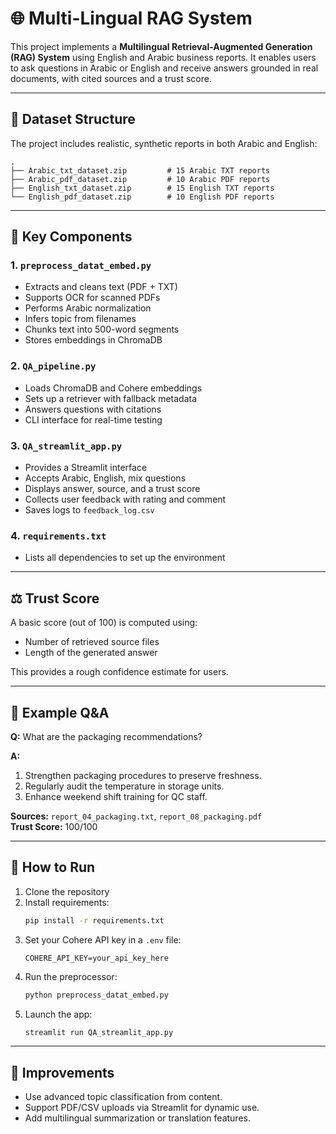 # 🌐 Multi-Lingual RAG System

This project implements a **Multilingual Retrieval-Augmented Generation (RAG) System** using English and Arabic business reports. It enables users to ask questions in Arabic or English and receive answers grounded in real documents, with cited sources and a trust score.

---

## 📂 Dataset Structure
The project includes realistic, synthetic reports in both Arabic and English:
```
.
├── Arabic_txt_dataset.zip         # 15 Arabic TXT reports
├── Arabic_pdf_dataset.zip         # 10 Arabic PDF reports
├── English_txt_dataset.zip        # 15 English TXT reports
└── English_pdf_dataset.zip        # 10 English PDF reports
```

---

## 📝 Key Components

### 1. `preprocess_datat_embed.py`
- Extracts and cleans text (PDF + TXT)
- Supports OCR for scanned PDFs
- Performs Arabic normalization
- Infers topic from filenames
- Chunks text into 500-word segments
- Stores embeddings in ChromaDB

### 2. `QA_pipeline.py`
- Loads ChromaDB and Cohere embeddings
- Sets up a retriever with fallback metadata
- Answers questions with citations
- CLI interface for real-time testing

### 3. `QA_streamlit_app.py`
- Provides a Streamlit interface
- Accepts Arabic, English, mix questions
- Displays answer, source, and a trust score
- Collects user feedback with rating and comment
- Saves logs to `feedback_log.csv`

### 4. `requirements.txt`
- Lists all dependencies to set up the environment

---

## ⚖️ Trust Score
A basic score (out of 100) is computed using:
- Number of retrieved source files
- Length of the generated answer

This provides a rough confidence estimate for users.

---

## 🔎 Example Q&A
**Q:** What are the packaging recommendations?

**A:**
1. Strengthen packaging procedures to preserve freshness.  
2. Regularly audit the temperature in storage units.  
3. Enhance weekend shift training for QC staff.

**Sources:** `report_04_packaging.txt`, `report_08_packaging.pdf`  
**Trust Score:** 100/100

---

## 🌟 How to Run
1. Clone the repository
2. Install requirements:
   ```bash
   pip install -r requirements.txt
   ```
3. Set your Cohere API key in a `.env` file:
   ```
   COHERE_API_KEY=your_api_key_here
   ```
4. Run the preprocessor:
   ```bash
   python preprocess_datat_embed.py
   ```
5. Launch the app:
   ```bash
   streamlit run QA_streamlit_app.py
   ```
---

## 🚀 Improvements 
- Use advanced topic classification from content.
- Support PDF/CSV uploads via Streamlit for dynamic use.
- Add multilingual summarization or translation features.
